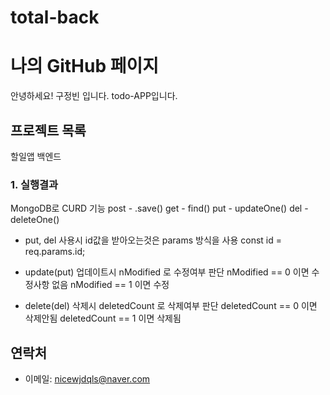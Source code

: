# total-back
# 나의 GitHub 페이지

안녕하세요! 구정빈 입니다. todo-APP입니다.

## 프로젝트 목록
할일앱 백엔드

### 1. 실행결과
MongoDB로 CURD 기능
post  - .save()
get   - find()
put   - updateOne()
del   - deleteOne()

* put, del 사용시
id값을 받아오는것은 params 방식을 사용
const  id = req.params.id;

* update(put)
업데이트시
nModified 로 수정여부 판단 
nModified == 0 이면 수정사항 없음
nModified == 1 이면 수정

* delete(del)
삭제시
deletedCount 로 삭제여부 판단
deletedCount == 0 이면 삭제안됨
deletedCount == 1 이면 삭제됨

## 연락처
- 이메일: nicewjdqls@naver.com
